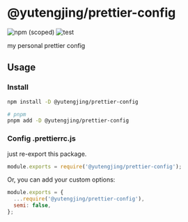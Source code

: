 # @yutengjing/prettier-config

![npm (scoped)](https://img.shields.io/npm/v/@yutengjing/prettier-config) ![test](https://github.com/tjx666/prettier-config/actions/workflows/test.yml/badge.svg)

my personal prettier config

## Usage

### Install

```sh
npm install -D @yutengjing/prettier-config

# pnpm
pnpm add -D @yutengjing/prettier-config
```

### Config .prettierrc.js

just re-export this package.

```javascript
module.exports = require('@yutengjing/prettier-config');
```

Or, you can add your custom options:

```javascript
module.exports = {
  ...require('@yutengjing/prettier-config'),
  semi: false,
};
```
